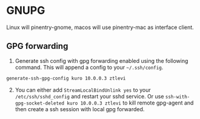# GNUPG

Linux will pinentry-gnome, macos will use pinentry-mac as interface client.

## GPG forwarding

1. Generate ssh config with gpg forwarding enabled using the following command. This will append a
   config to your `~/.ssh/config`.

```sh
generate-ssh-gpg-config kuro 10.0.0.3 ztlevi
```

2. You can either add `StreamLocalBindUnlink yes` to your `/etc/ssh/sshd_config` and restart your
   sshd service. Or use `ssh-with-gpg-socket-deleted kuro 10.0.0.3 ztlevi` to kill remote gpg-agent
   and then create a ssh session with local gpg forwarded.
